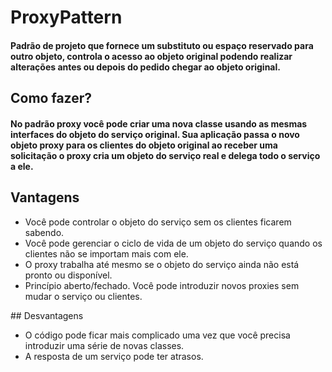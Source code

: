# ProxyPattern 

#### Padrão de projeto que fornece um substituto ou espaço reservado para outro objeto, controla o acesso ao objeto original podendo realizar alterações antes ou depois do pedido chegar ao objeto original. 

## Como fazer? 

#### No padrão proxy você pode criar uma nova classe usando as mesmas interfaces do objeto do serviço original. Sua aplicação passa o novo objeto proxy para os clientes do objeto original  ao receber uma solicitação o proxy cria um objeto do serviço real e delega todo o serviço a ele. 

 

## Vantagens 

<ul>
<li> Você pode controlar o objeto do serviço sem os clientes ficarem sabendo. </li> 

<li> Você pode gerenciar o ciclo de vida de um objeto do serviço quando os clientes não se importam mais com ele. </li>

<li> O proxy trabalha até mesmo se o objeto do serviço ainda não está pronto ou disponível. </li>

<li> Princípio aberto/fechado. Você pode introduzir novos proxies sem mudar o serviço ou clientes. </li>
</ul>
## Desvantagens 
<ul>
<li> O código pode ficar mais complicado uma vez que você precisa introduzir uma série de novas classes. </li>

<li> A resposta de um serviço pode ter atrasos. </li>
</ul>
